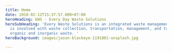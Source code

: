 ```yaml
---
title: Home
date: 2018-02-12T15:37:57.000+07:00
heroHeading: EWS - Every Day Waste Solutions
heroSubHeading: 'Every Waste Solutions is an integrated waste management company that
  is involved with waste collection, transportation, management, and treatment of
  organic and inorganic waste. '
heroBackground: images/jason-blackeye-1191801-unsplash.jpg

---
```

